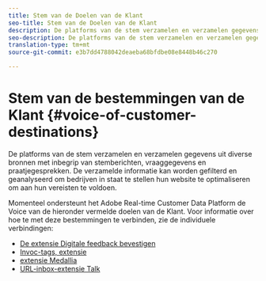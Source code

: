 ```yaml
---
title: Stem van de Doelen van de Klant
seo-title: Stem van de Doelen van de Klant
description: De platforms van de stem verzamelen en verzamelen gegevens uit diverse bronnen met inbegrip van stemberichten, vraaggegevens en praatjegesprekken. De verzamelde informatie kan worden gefilterd en geanalyseerd om bedrijven in staat te stellen hun website te optimaliseren om aan hun vereisten te voldoen.
seo-description: De platforms van de stem verzamelen en verzamelen gegevens uit diverse bronnen met inbegrip van stemberichten, vraaggegevens en praatjegesprekken. De verzamelde informatie kan worden gefilterd en geanalyseerd om bedrijven in staat te stellen hun website te optimaliseren om aan hun vereisten te voldoen.
translation-type: tm+mt
source-git-commit: e3b7dd4788042deaeba68bfdbe08e8448b46c270

---
```



# Stem van de bestemmingen van de Klant {#voice-of-customer-destinations}

De platforms van de stem verzamelen en verzamelen gegevens uit diverse bronnen met inbegrip van stemberichten, vraaggegevens en praatjegesprekken. De verzamelde informatie kan worden gefilterd en geanalyseerd om bedrijven in staat te stellen hun website te optimaliseren om aan hun vereisten te voldoen.

Momenteel ondersteunt het Adobe Real-time Customer Data Platform de Voice van de hieronder vermelde doelen van de Klant. Voor informatie over hoe te met deze bestemmingen te verbinden, zie de individuele verbindingen:

* [De extensie Digitale feedback bevestigen](confirmit-digital-feedback-extension.md)
* [Invoc-tags, extensie](/help/rtcdp/destinations/invoca-extension.md)
* [extensie Medallia](medallia-extension.md)
* [URL-inbox-extensie Talk](talkurl-extension.md)